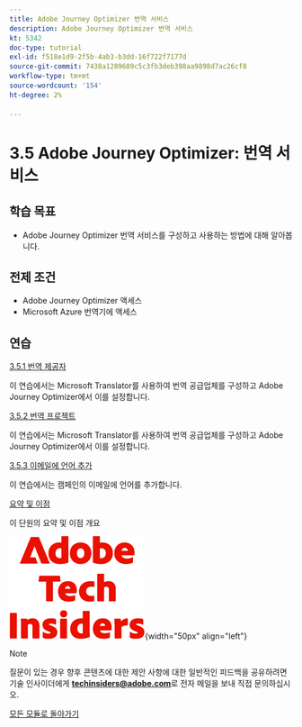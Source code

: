 ```yaml
---
title: Adobe Journey Optimizer 번역 서비스
description: Adobe Journey Optimizer 번역 서비스
kt: 5342
doc-type: tutorial
exl-id: f518e1d9-2f5b-4ab3-b3dd-16f722f7177d
source-git-commit: 7438a1289689c5c3fb3deb398aa9898d7ac26cf8
workflow-type: tm+mt
source-wordcount: '154'
ht-degree: 2%

---
```


# 3.5 Adobe Journey Optimizer: 번역 서비스

## 학습 목표

- Adobe Journey Optimizer 번역 서비스를 구성하고 사용하는 방법에 대해 알아봅니다.

## 전제 조건

- Adobe Journey Optimizer 액세스
- Microsoft Azure 번역기에 액세스

## 연습

[3.5.1 번역 제공자](./ex1.md)

이 연습에서는 Microsoft Translator를 사용하여 번역 공급업체를 구성하고 Adobe Journey Optimizer에서 이를 설정합니다.

[3.5.2 번역 프로젝트](./ex2.md)

이 연습에서는 Microsoft Translator를 사용하여 번역 공급업체를 구성하고 Adobe Journey Optimizer에서 이를 설정합니다.

[3.5.3 이메일에 언어 추가](./ex3.md)

이 연습에서는 캠페인의 이메일에 언어를 추가합니다.

[요약 및 이점](./summary.md)

이 단원의 요약 및 이점 개요

![기술 내부자](./../../../assets/images/techinsiders.png){width="50px" align="left"}

>[!NOTE]
>
>질문이 있는 경우 향후 콘텐츠에 대한 제안 사항에 대한 일반적인 피드백을 공유하려면 기술 인사이더에게 **techinsiders@adobe.com**&#x200B;로 전자 메일을 보내 직접 문의하십시오.

[모든 모듈로 돌아가기](../../../overview.md)
